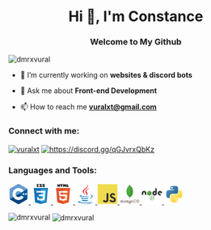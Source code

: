 <h1 align="center">Hi 👋, I'm Constance</h1>
<h3 align="center">Welcome to My Github </h3>

<p align="left"> <img src="https://komarev.com/ghpvc/?username=dmrxvural&label=Profile%20views&color=61177c&style=plastic" alt="dmrxvural" /> </p>

- 🔭 I’m currently working on **websites & discord bots**

- 💬 Ask me about **Front-end Development**

- 📫 How to reach me **vuralxt@gmail.com**

<h3 align="left">Connect with me:</h3>
<p align="left">
<a href="https://instagram.com/vuralxt" target="blank"><img align="center" src="https://raw.githubusercontent.com/rahuldkjain/github-profile-readme-generator/master/src/images/icons/Social/instagram.svg" alt="vuralxt" height="30" width="40" /></a>
<a href="https://discord.gg/https://discord.gg/qGJvrxQbKz" target="blank"><img align="center" src="https://raw.githubusercontent.com/rahuldkjain/github-profile-readme-generator/master/src/images/icons/Social/discord.svg" alt="https://discord.gg/qGJvrxQbKz" height="30" width="40" /></a>
</p>

<h3 align="left">Languages and Tools:</h3>
<p align="left"> <a href="https://www.w3schools.com/cpp/" target="_blank" rel="noreferrer"> <img src="https://raw.githubusercontent.com/devicons/devicon/master/icons/cplusplus/cplusplus-original.svg" alt="cplusplus" width="40" height="40"/> </a> <a href="https://www.w3schools.com/css/" target="_blank" rel="noreferrer"> <img src="https://raw.githubusercontent.com/devicons/devicon/master/icons/css3/css3-original-wordmark.svg" alt="css3" width="40" height="40"/> </a> <a href="https://www.w3.org/html/" target="_blank" rel="noreferrer"> <img src="https://raw.githubusercontent.com/devicons/devicon/master/icons/html5/html5-original-wordmark.svg" alt="html5" width="40" height="40"/> </a> <a href="https://www.java.com" target="_blank" rel="noreferrer"> <img src="https://raw.githubusercontent.com/devicons/devicon/master/icons/java/java-original.svg" alt="java" width="40" height="40"/> </a> <a href="https://developer.mozilla.org/en-US/docs/Web/JavaScript" target="_blank" rel="noreferrer"> <img src="https://raw.githubusercontent.com/devicons/devicon/master/icons/javascript/javascript-original.svg" alt="javascript" width="40" height="40"/> </a> <a href="https://www.mongodb.com/" target="_blank" rel="noreferrer"> <img src="https://raw.githubusercontent.com/devicons/devicon/master/icons/mongodb/mongodb-original-wordmark.svg" alt="mongodb" width="40" height="40"/> </a> <a href="https://nodejs.org" target="_blank" rel="noreferrer"> <img src="https://raw.githubusercontent.com/devicons/devicon/master/icons/nodejs/nodejs-original-wordmark.svg" alt="nodejs" width="40" height="40"/> </a> <a href="https://www.python.org" target="_blank" rel="noreferrer"> <img src="https://raw.githubusercontent.com/devicons/devicon/master/icons/python/python-original.svg" alt="python" width="40" height="40"/> </a> </p>

<p><img align="left" src="https://github-readme-stats.vercel.app/api/top-langs?username=dmrxvural&show_icons=true&theme=tokyonight&title_color=9929bd&locale=en&layout=compact" alt="dmrxvural" /></p>

<p>&nbsp;<img align="center" src="https://github-readme-stats.vercel.app/api?username=dmrxvural&show_icons=true&theme=tokyonight&title_color=61177c&text_color=7b219f&locale=en" alt="dmrxvural" /></p>

